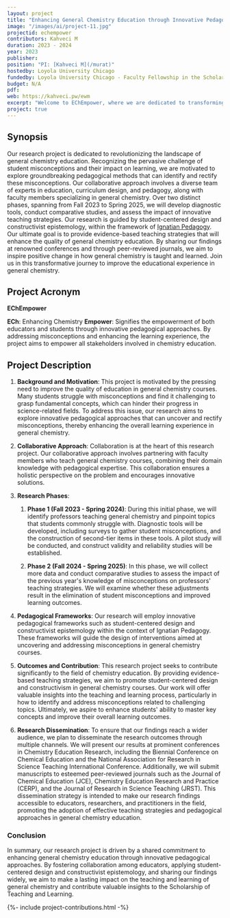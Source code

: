 ```yaml
---
layout: project
title: "Enhancing General Chemistry Education through Innovative Pedagogical Approaches"
image: "/images/ai/project-11.jpg"
projectid: echempower
contributors: Kahveci M
duration: 2023 - 2024
year: 2023
publisher:
position: "PI: [Kahveci M](/murat)"
hostedby: Loyola University Chicago
fundedby: Loyola University Chicago - Faculty Fellowship in the Scholarship of Teaching and Learning ([SOTL](/gde))
budget: N/A
pdf:
web: https://kahveci.pw/ewm
excerpt: "Welcome to EChEmpower, where we are dedicated to transforming the landscape of chemistry education! Our mission is clear: to enhance the quality of chemistry education through innovative pedagogical methods. We understand the challenges that students face when it comes to misconceptions, and we're committed to identifying and rectifying these issues in the general chemistry context."
project: true
---
```


## Synopsis

Our research project is dedicated to revolutionizing the landscape of general chemistry education. Recognizing the pervasive challenge of student misconceptions and their impact on learning, we are motivated to explore groundbreaking pedagogical methods that can identify and rectify these misconceptions. Our collaborative approach involves a diverse team of experts in education, curriculum design, and pedagogy, along with faculty members specializing in general chemistry. Over two distinct phases, spanning from Fall 2023 to Spring 2025, we will develop diagnostic tools, conduct comparative studies, and assess the impact of innovative teaching strategies. Our research is guided by student-centered design and constructivist epistemology, within the framework of [Ignatian Pedagogy](https://www.luc.edu/fcip/ignatianpedagogy/whatisignatianpedagogy/). Our ultimate goal is to provide evidence-based teaching strategies that will enhance the quality of general chemistry education. By sharing our findings at renowned conferences and through peer-reviewed journals, we aim to inspire positive change in how general chemistry is taught and learned. Join us in this transformative journey to improve the educational experience in general chemistry.

## Project Acronym

**EChEmpower**

**ECh**: Enhancing Chemistry
**Empower**: Signifies the empowerment of both educators and students through innovative pedagogical approaches. By addressing misconceptions and enhancing the learning experience, the project aims to empower all stakeholders involved in chemistry education.

## Project Description

1. **Background and Motivation**: This project is motivated by the pressing need to improve the quality of education in general chemistry courses. Many students struggle with misconceptions and find it challenging to grasp fundamental concepts, which can hinder their progress in science-related fields. To address this issue, our research aims to explore innovative pedagogical approaches that can uncover and rectify misconceptions, thereby enhancing the overall learning experience in general chemistry.

2. **Collaborative Approach**: Collaboration is at the heart of this research project. Our collaborative approach involves partnering with faculty members who teach general chemistry courses, combining their domain knowledge with pedagogical expertise. This collaboration ensures a holistic perspective on the problem and encourages innovative solutions.

3. **Research Phases**: 
   1. **Phase 1 (Fall 2023 - Spring 2024)**: During this initial phase, we will identify professors teaching general chemistry and pinpoint topics that students commonly struggle with. Diagnostic tools will be developed, including surveys to gather student misconceptions, and the construction of second-tier items in these tools. A pilot study will be conducted, and construct validity and reliability studies will be established.

   2. **Phase 2 (Fall 2024 - Spring 2025)**: In this phase, we will collect more data and conduct comparative studies to assess the impact of the previous year's knowledge of misconceptions on professors' teaching strategies. We will examine whether these adjustments result in the elimination of student misconceptions and improved learning outcomes.

4. **Pedagogical Frameworks**: Our research will employ innovative pedagogical frameworks such as student-centered design and constructivist epistemology within the context of Ignatian Pedagogy. These frameworks will guide the design of interventions aimed at uncovering and addressing misconceptions in general chemistry courses.

5. **Outcomes and Contribution**: This research project seeks to contribute significantly to the field of chemistry education. By providing evidence-based teaching strategies, we aim to promote student-centered design and constructivism in general chemistry courses. Our work will offer valuable insights into the teaching and learning process, particularly in how to identify and address misconceptions related to challenging topics. Ultimately, we aspire to enhance students' ability to master key concepts and improve their overall learning outcomes.

6. **Research Dissemination**: To ensure that our findings reach a wider audience, we plan to disseminate the research outcomes through multiple channels. We will present our results at prominent conferences in Chemistry Education Research, including the Biennial Conference on Chemical Education and the National Association for Research in Science Teaching International Conference. Additionally, we will submit manuscripts to esteemed peer-reviewed journals such as the Journal of Chemical Education (JCE), Chemistry Education Research and Practice (CERP), and the Journal of Research in Science Teaching (JRST). This dissemination strategy is intended to make our research findings accessible to educators, researchers, and practitioners in the field, promoting the adoption of effective teaching strategies and pedagogical approaches in general chemistry education.

### Conclusion

In summary, our research project is driven by a shared commitment to enhancing general chemistry education through innovative pedagogical approaches. By fostering collaboration among educators, applying student-centered design and constructivist epistemology, and sharing our findings widely, we aim to make a lasting impact on the teaching and learning of general chemistry and contribute valuable insights to the Scholarship of Teaching and Learning.

{%- include project-contributions.html -%}
